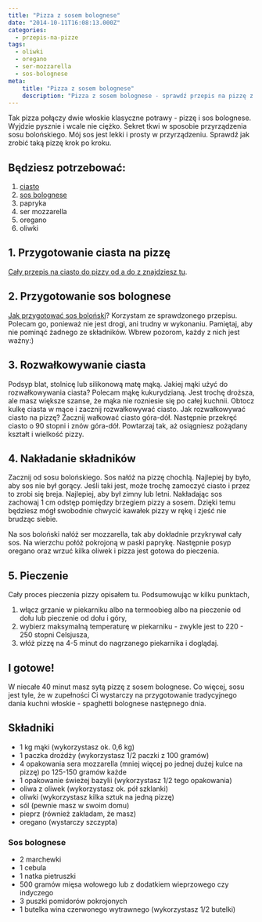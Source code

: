 ```yaml
---
title: "Pizza z sosem bolognese"
date: "2014-10-11T16:08:13.000Z"
categories: 
  - przepis-na-pizze
tags: 
  - oliwki
  - oregano
  - ser-mozzarella
  - sos-bolognese
meta: 
    title: "Pizza z sosem bolognese"
    description: "Pizza z sosem bolognese - sprawdź przepis na pizzę z sosem bolońskim."
---
```


Tak pizza połączy dwie włoskie klasyczne potrawy - pizzę i sos bolognese. Wyjdzie pysznie i wcale nie ciężko. Sekret tkwi w sposobie przyrządzenia sosu bolońskiego. Mój sos jest lekki i prosty w przyrządzeniu. Sprawdź jak zrobić taką pizzę krok po kroku.

## Będziesz potrzebować:

1. <a title="Przepis na ciasto na pizzę" href="/przepis-na-ciasto-na-pizze/">ciasto</a>
2. <a title="Sos bolognese – przepis na sos bolognese" href="/sos-bolognese-przepis-na-sos-bolognese/">sos&nbsp;bolognese</a>
3. papryka
4. ser mozzarella
5. oregano
6. oliwki

## 1\. Przygotowanie ciasta na pizzę

<a title="Przepis na ciasto na pizzę" href="/przepis-na-ciasto-na-pizze/">Cały przepis na ciasto do pizzy od a do z znajdziesz tu</a>.

## 2\. Przygotowanie sos bolognese

<a title="Sos bolognese – przepis na sos bolognese" href="/sos-bolognese-przepis-na-sos-bolognese/">Jak przygotować sos boloński</a>? Korzystam ze sprawdzonego przepisu. Polecam go, ponieważ nie jest drogi, ani trudny w wykonaniu. Pamiętaj, aby nie pominąć żadnego ze składników. Wbrew pozorom, każdy z nich jest ważny:)

## 3\. Rozwałkowywanie ciasta

Podsyp blat, stolnicę lub silikonową matę mąką. Jakiej mąki użyć do rozwałkowywania ciasta? Polecam mąkę kukurydzianą. Jest trochę droższa, ale masz większe szanse, że mąka nie rozniesie się po całej kuchnii. Obtocz kulkę ciasta w mące i zacznij rozwałkowywać ciasto. Jak rozwałkowywać ciasto na pizzę? Zacznij wałkować ciasto góra-dół. Następnie przekręć ciasto o 90 stopni i znów góra-dół. Powtarzaj tak, aż osiągniesz pożądany kształt i wielkość pizzy.

## 4\. Nakładanie składników

Zacznij od sosu bolońskiego. Sos nałóż na pizzę chochlą. Najlepiej by było, aby sos nie był gorący. Jeśli taki jest, może trochę zamoczyć ciasto i przez to zrobi się breja. Najlepiej, aby był zimny lub letni. Nakładając sos zachowaj 1 cm odstęp pomiędzy brzegiem pizzy a sosem. Dzięki temu będziesz mógł swobodnie chwycić kawałek pizzy w rękę i zjeść nie brudząc siebie.

Na sos boloński nałóż ser mozzarella, tak aby dokładnie przykrywał cały sos. Na wierzchu połóż pokrojoną w paski paprykę. Następnie posyp oregano oraz wrzuć kilka oliwek i pizza jest gotowa do pieczenia.

## 5\. Pieczenie

Cały proces pieczenia pizzy opisałem tu. Podsumowując w kilku punktach,

1. włącz grzanie w piekarniku albo na termoobieg albo na pieczenie od dołu lub pieczenie od dołu i góry,
2. wybierz maksymalną temperaturę w piekarniku - zwykle jest to 220 - 250 stopni Celsjusza,
3. włóż pizzę na 4-5 minut do nagrzanego piekarnika i doglądaj.

## I gotowe!

W niecałe 40 minut masz sytą pizzę z sosem bolognese. Co więcej, sosu jest tyle, że w zupełności Ci wystarczy na przygotowanie tradycyjnego dania kuchni włoskie - spaghetti bolognese następnego dnia.

## Składniki

- 1 kg mąki (wykorzystasz ok. 0,6 kg)
- 1 paczka drożdży (wykorzystasz 1/2 paczki z 100 gramów)
- 4 opakowania sera mozzarella (mniej więcej po jednej dużej kulce na pizzę) po 125-150 gramów każde
- 1 opakowanie świeżej bazylii (wykorzystasz 1/2 tego opakowania)
- oliwa z oliwek (wykorzystasz ok. pół szklanki)
- oliwki (wykorzystasz kilka sztuk na jedną pizzę)
- sól (pewnie masz w swoim domu)
- pieprz (również zakładam, że masz)
- oregano (wystarczy szczypta)

### Sos bolognese

- 2 marchewki
- 1 cebula
- 1 natka pietruszki
- 500 gramów mięsa wołowego lub z dodatkiem wieprzowego czy indyczego
- 3 puszki pomidorów pokrojonych
- 1 butelka wina czerwonego wytrawnego (wykorzystasz 1/2 butelki)
